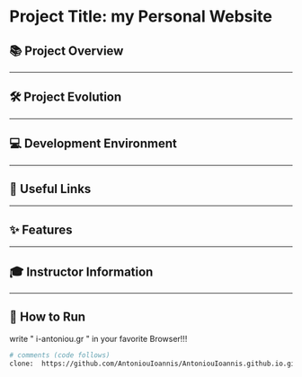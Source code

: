 # Project Title: my Personal Website
 
## 📚 Project Overview
 
---
 
## 🛠️ Project Evolution
 
---
 
## 💻 Development Environment
 
---
 
## 🔗 Useful Links
 
---
 
## ✨ Features
 
---
 
## 🎓 Instructor Information
 
---
 
## 🚀 How to Run

write " <a>i-antoniou.gr</a> " in your favorite Browser!!!
 
```bash
# comments (code follows)
clone:  https://github.com/AntoniouIoannis/AntoniouIoannis.github.io.git
```
